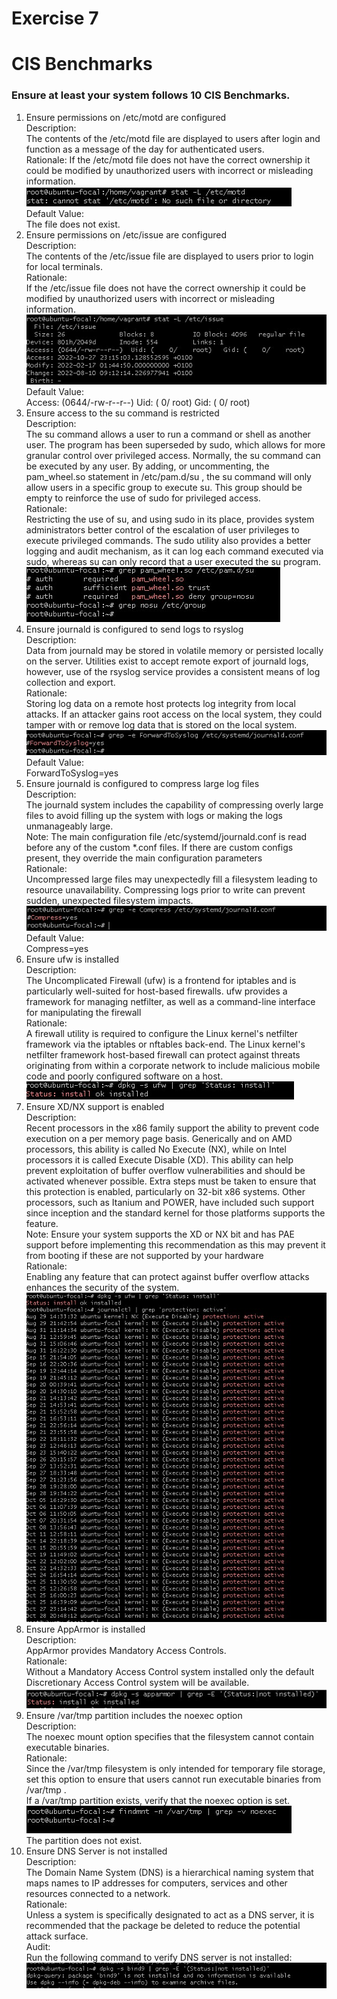 # Exercise 7
# CIS Benchmarks
### Ensure at least your system follows 10 CIS Benchmarks.  
1. Ensure permissions on /etc/motd are configured  
Description:  
The contents of the /etc/motd file are displayed to users after login and function as a message of the day for authenticated users.   
Rationale: 
If the /etc/motd file does not have the correct ownership it could be modified by unauthorized users with incorrect or misleading information.   
![number_1](exercise7-images/number_1.jpg)  
Default Value:  
The file does not exist.  
2. Ensure permissions on /etc/issue are configured  
Description:   
The contents of the /etc/issue file are displayed to users prior to login for local terminals.   
Rationale:   
If the /etc/issue file does not have the correct ownership it could be modified by unauthorized users with incorrect or misleading information.   
![number_2](exercise7-images/number_2.jpg)  
Default Value:   
Access: (0644/-rw-r--r--) Uid: ( 0/ root) Gid: ( 0/ root)   
3. Ensure access to the su command is restricted  
Description:   
The su command allows a user to run a command or shell as another user. The program has been superseded by sudo, which allows for more granular control over privileged access. Normally, the su command can be executed by any user. By adding, or uncommenting, the pam_wheel.so statement in /etc/pam.d/su , the su command will only allow users in a specific group to execute su. This group should be empty to reinforce the use of sudo for privileged access.   
Rationale:   
Restricting the use of su, and using sudo in its place, provides system administrators better control of the escalation of user privileges to execute privileged commands. The sudo utility also provides a better logging and audit mechanism, as it can log each command executed via sudo, whereas su can only record that a user executed the su program.  
![number_3](exercise7-images/number_3.jpg)  
4. Ensure journald is configured to send logs to rsyslog   
Description:   
Data from journald may be stored in volatile memory or persisted locally on the server. Utilities exist to accept remote export of journald logs, however, use of the rsyslog service provides a consistent means of log collection and export.  
Rationale:   
Storing log data on a remote host protects log integrity from local attacks. If an attacker gains root access on the local system, they could tamper with or remove log data that is stored on the local system.   
![number_4](exercise7-images/number_4.jpg)  
Default Value:  
ForwardToSyslog=yes  
5. Ensure journald is configured to compress large log files  
Description:   
The journald system includes the capability of compressing overly large files to avoid filling up the system with logs or making the logs unmanageably large.   
Note: The main configuration file /etc/systemd/journald.conf is read before any of the custom *.conf files. If there are custom configs present, they override the main configuration parameters   
Rationale:   
Uncompressed large files may unexpectedly fill a filesystem leading to resource unavailability. Compressing logs prior to write can prevent sudden, unexpected filesystem impacts.   
![number_5](exercise7-images/number_5.jpg)  
Default Value:  
Compress=yes  
6. Ensure ufw is installed  
Description:   
The Uncomplicated Firewall (ufw) is a frontend for iptables and is particularly well-suited for host-based firewalls. ufw provides a framework for managing netfilter, as well as a command-line interface for manipulating the firewall   
Rationale:   
A firewall utility is required to configure the Linux kernel's netfilter framework via the iptables or nftables back-end. 
The Linux kernel's netfilter framework host-based firewall can protect against threats originating from within a corporate network to include malicious mobile code and poorly configured software on a host.   
![number_6](exercise7-images/number_6.jpg)  
7. Ensure XD/NX support is enabled  
Description:   
Recent processors in the x86 family support the ability to prevent code execution on a per memory page basis. Generically and on AMD processors, this ability is called No Execute (NX), while on Intel processors it is called Execute Disable (XD). This ability can help prevent exploitation of buffer overflow vulnerabilities and should be activated whenever possible. Extra steps must be taken to ensure that this protection is enabled, particularly on 32-bit x86 systems. Other processors, such as Itanium and POWER, have included such support since inception and the standard kernel for those platforms supports the feature.   
Note: Ensure your system supports the XD or NX bit and has PAE support before implementing this recommendation as this may prevent it from booting if these are not supported by your hardware   
Rationale:   
Enabling any feature that can protect against buffer overflow attacks enhances the security of the system.  
![number_7](exercise7-images/number_7.jpg)  
8. Ensure AppArmor is installed  
Description:   
AppArmor provides Mandatory Access Controls.   
Rationale:   
Without a Mandatory Access Control system installed only the default Discretionary Access Control system will be available.   
![number_8](exercise7-images/number_8.jpg)  
9. Ensure /var/tmp partition includes the noexec option   
Description:   
The noexec mount option specifies that the filesystem cannot contain executable binaries.   
Rationale:   
Since the /var/tmp filesystem is only intended for temporary file storage, set this option to ensure that users cannot run executable binaries from /var/tmp .   
If a /var/tmp partition exists, verify that the noexec option is set.  
![number_9](exercise7-images/number_9.jpg)  
The partition does not exist.  
10. Ensure DNS Server is not installed  
Description:  
The Domain Name System (DNS) is a hierarchical naming system that maps names to IP addresses for computers, services and other resources connected to a network.  
Rationale:   
Unless a system is specifically designated to act as a DNS server, it is recommended that the package be deleted to reduce the potential attack surface.   
Audit:   
Run the following command to verify DNS server is not installed:   
![number_10](exercise7-images/number_10.jpg)  
 